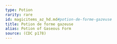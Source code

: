 ```yaml
---
type: Potion
rarity: rare
id: magicitems_az_hd.md#potion-de-forme-gazeuse
title: Potion de forme gazeuse
alias: Potion of Gaseous Form
source: (CDC p178)
---
```


